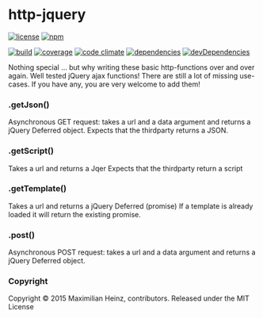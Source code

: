 # http-jquery

[![license](http://img.shields.io/badge/license-MIT-blue.svg?style=flat)](https://raw.githubusercontent.com/meandmax/http-jquery/master/LICENSE)
[![npm](http://img.shields.io/npm/v/http-jquery.svg?style=flat)](https://www.npmjs.com/package/http-jquery)

[![build](http://img.shields.io/travis/meandmax/http-jquery/master.svg?style=flat)](https://travis-ci.org/meandmax/http-jquery)
[![coverage](http://img.shields.io/coveralls/meandmax/http-jquery/master.svg?style=flat)](https://coveralls.io/r/meandmax/http-jquery)
[![code climate](http://img.shields.io/codeclimate/github/meandmax/http-jquery.svg?style=flat)](https://codeclimate.com/github/meandmax/http-jquery)
[![dependencies](http://img.shields.io/david/meandmax/http-jquery.svg?style=flat)](https://david-dm.org/meandmax/http-jquery#info=dependencies&view=table)
[![devDependencies](http://img.shields.io/david/dev/meandmax/http-jquery.svg?style=flat)](https://david-dm.org/meandmax/http-jquery#info=devDependencies&view=table)


Nothing special ... but why writing these basic http-functions over and over again. Well tested jQuery ajax functions! There are still a lot of missing use-cases. If you have any, you are very welcome to add them!

### .getJson()

Asynchronous GET request: takes a url and a data argument and returns a jQuery Deferred object. Expects that the thirdparty returns a JSON.

### .getScript()

Takes a url and returns a Jqer
Expects that the thirdparty return a script

### .getTemplate()

Takes a url and returns a jQuery Deferred (promise)
If a template is already loaded it will return the existing promise.

### .post()

Asynchronous POST request: takes a url and a data argument and returns a jQuery Deferred object.

### Copyright

Copyright &copy; 2015 Maximilian Heinz, contributors. Released under the MIT License
